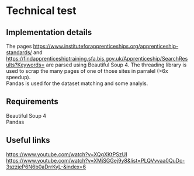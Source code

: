 # Technical test

## Implementation details
The pages https://www.instituteforapprenticeships.org/apprenticeship-standards/ and https://findapprenticeshiptraining.sfa.bis.gov.uk/Apprenticeship/SearchResults?Keywords= are parsed using Beautiful Soup 4. 
The threading library is used to scrap the many pages of one of those sites in parralel (>6x speedup).  
Pandas is used for the dataset matching and some analyis.

## Requirements
Beautiful Soup 4  
Pandas

## Useful links
https://www.youtube.com/watch?v=XQgXKtPSzUI  
https://www.youtube.com/watch?v=XMjSGGej9y8&list=PLQVvvaa0QuDc-3szzjeP6N6b0aDrrKyL-&index=6

